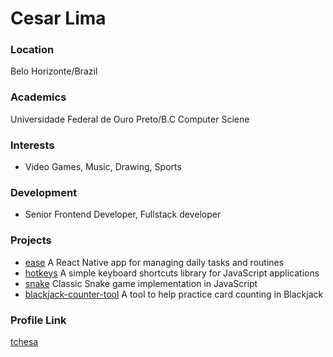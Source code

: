 # Cesar Lima

### Location

Belo Horizonte/Brazil

### Academics

Universidade Federal de Ouro Preto/B.C Computer Sciene

### Interests

- Video Games, Music, Drawing, Sports

### Development

- Senior Frontend Developer, Fullstack developer

### Projects

- [ease](https://github.com/tchesa/ease) A React Native app for managing daily tasks and routines
- [hotkeys](https://github.com/tchesa/hotkeys) A simple keyboard shortcuts library for JavaScript applications
- [snake](https://github.com/tchesa/snake) Classic Snake game implementation in JavaScript
- [blackjack-counter-tool](https://github.com/tchesa/blackjack-counter-tool) A tool to help practice card counting in Blackjack

### Profile Link

[tchesa](https://github.com/tchesa/)
